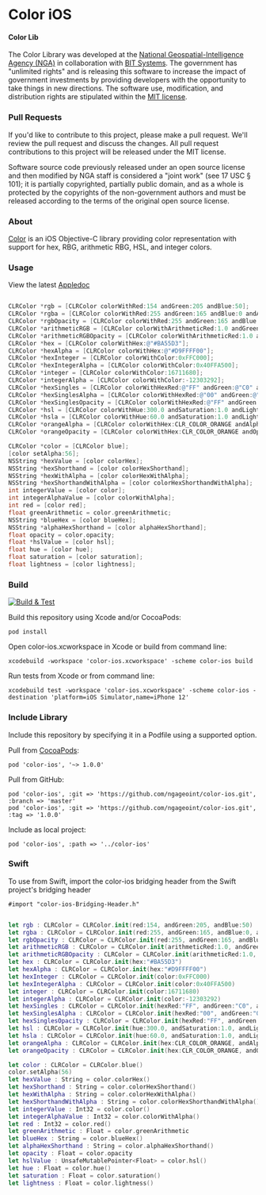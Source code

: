 # Color iOS

#### Color Lib ####

The Color Library was developed at the [National Geospatial-Intelligence Agency (NGA)](http://www.nga.mil/) in collaboration with [BIT Systems](https://www.caci.com/bit-systems/). The government has "unlimited rights" and is releasing this software to increase the impact of government investments by providing developers with the opportunity to take things in new directions. The software use, modification, and distribution rights are stipulated within the [MIT license](http://choosealicense.com/licenses/mit/).

### Pull Requests ###
If you'd like to contribute to this project, please make a pull request. We'll review the pull request and discuss the changes. All pull request contributions to this project will be released under the MIT license.

Software source code previously released under an open source license and then modified by NGA staff is considered a "joint work" (see 17 USC § 101); it is partially copyrighted, partially public domain, and as a whole is protected by the copyrights of the non-government authors and must be released according to the terms of the original open source license.

### About ###

[Color](http://ngageoint.github.io/color-ios/) is an iOS Objective-C library providing color representation with support for hex, RBG, arithmetic RBG, HSL, and integer colors.

### Usage ###

View the latest [Appledoc](http://ngageoint.github.io/color-ios/docs/api/)

```objectivec

CLRColor *rgb = [CLRColor colorWithRed:154 andGreen:205 andBlue:50];
CLRColor *rgba = [CLRColor colorWithRed:255 andGreen:165 andBlue:0 andAlpha:64];
CLRColor *rgbOpacity = [CLRColor colorWithRed:255 andGreen:165 andBlue:0 andOpacity:0.25];
CLRColor *arithmeticRGB = [CLRColor colorWithArithmeticRed:1.0 andGreen:0.64705882352 andBlue:0.0];
CLRColor *arithmeticRGBOpacity = [CLRColor colorWithArithmeticRed:1.0 andGreen:0.64705882352 andBlue:0.0 andOpacity:0.25098039215];
CLRColor *hex = [CLRColor colorWithHex:@"#BA55D3"];
CLRColor *hexAlpha = [CLRColor colorWithHex:@"#D9FFFF00"];
CLRColor *hexInteger = [CLRColor colorWithColor:0xFFC000];
CLRColor *hexIntegerAlpha = [CLRColor colorWithColor:0x40FFA500];
CLRColor *integer = [CLRColor colorWithColor:16711680];
CLRColor *integerAlpha = [CLRColor colorWithColor:-12303292];
CLRColor *hexSingles = [CLRColor colorWithHexRed:@"FF" andGreen:@"C0" andBlue:@"CB"];
CLRColor *hexSinglesAlpha = [CLRColor colorWithHexRed:@"00" andGreen:@"00" andBlue:@"00" andAlpha:@"80"];
CLRColor *hexSinglesOpacity = [CLRColor colorWithHexRed:@"FF" andGreen:@"A5" andBlue:@"00" andOpacity:0.25];
CLRColor *hsl = [CLRColor colorWithHue:300.0 andSaturation:1.0 andLightness:0.2509804];
CLRColor *hsla = [CLRColor colorWithHue:60.0 andSaturation:1.0 andLightness:0.5 andAlpha:0.85098039215];
CLRColor *orangeAlpha = [CLRColor colorWithHex:CLR_COLOR_ORANGE andAlpha:120];
CLRColor *orangeOpacity = [CLRColor colorWithHex:CLR_COLOR_ORANGE andOpacity:0.25];

CLRColor *color = [CLRColor blue];
[color setAlpha:56];
NSString *hexValue = [color colorHex];
NSString *hexShorthand = [color colorHexShorthand];
NSString *hexWithAlpha = [color colorHexWithAlpha];
NSString *hexShorthandWithAlpha = [color colorHexShorthandWithAlpha];
int integerValue = [color color];
int integerAlphaValue = [color colorWithAlpha];
int red = [color red];
float greenArithmetic = color.greenArithmetic;
NSString *blueHex = [color blueHex];
NSString *alphaHexShorthand = [color alphaHexShorthand];
float opacity = color.opacity;
float *hslValue = [color hsl];
float hue = [color hue];
float saturation = [color saturation];
float lightness = [color lightness];

```

### Build ###

[![Build & Test](https://github.com/ngageoint/color-ios/workflows/Build%20&%20Test/badge.svg)](https://github.com/ngageoint/color-ios/actions/workflows/build-test.yml)

Build this repository using Xcode and/or CocoaPods:

    pod install

Open color-ios.xcworkspace in Xcode or build from command line:

    xcodebuild -workspace 'color-ios.xcworkspace' -scheme color-ios build

Run tests from Xcode or from command line:

    xcodebuild test -workspace 'color-ios.xcworkspace' -scheme color-ios -destination 'platform=iOS Simulator,name=iPhone 12'

### Include Library ###

Include this repository by specifying it in a Podfile using a supported option.

Pull from [CocoaPods](https://cocoapods.org/pods/color-ios):

    pod 'color-ios', '~> 1.0.0'

Pull from GitHub:

    pod 'color-ios', :git => 'https://github.com/ngageoint/color-ios.git', :branch => 'master'
    pod 'color-ios', :git => 'https://github.com/ngageoint/color-ios.git', :tag => '1.0.0'

Include as local project:

    pod 'color-ios', :path => '../color-ios'

### Swift ###

To use from Swift, import the color-ios bridging header from the Swift project's bridging header

    #import "color-ios-Bridging-Header.h"

```swift

let rgb : CLRColor = CLRColor.init(red:154, andGreen:205, andBlue:50)
let rgba : CLRColor = CLRColor.init(red:255, andGreen:165, andBlue:0, andAlpha:64)
let rgbOpacity : CLRColor = CLRColor.init(red:255, andGreen:165, andBlue:0, andOpacity:0.25)
let arithmeticRGB : CLRColor = CLRColor.init(arithmeticRed:1.0, andGreen:0.64705882352, andBlue:0.0)
let arithmeticRGBOpacity : CLRColor = CLRColor.init(arithmeticRed:1.0, andGreen:0.64705882352, andBlue:0.0, andOpacity:0.25098039215)
let hex : CLRColor = CLRColor.init(hex:"#BA55D3")
let hexAlpha : CLRColor = CLRColor.init(hex:"#D9FFFF00")
let hexInteger : CLRColor = CLRColor.init(color:0xFFC000)
let hexIntegerAlpha : CLRColor = CLRColor.init(color:0x40FFA500)
let integer : CLRColor = CLRColor.init(color:16711680)
let integerAlpha : CLRColor = CLRColor.init(color:-12303292)
let hexSingles : CLRColor = CLRColor.init(hexRed:"FF", andGreen:"C0", andBlue:"CB")
let hexSinglesAlpha : CLRColor = CLRColor.init(hexRed:"00", andGreen:"00", andBlue:"00", andAlpha:"80")
let hexSinglesOpacity : CLRColor = CLRColor.init(hexRed:"FF", andGreen:"A5", andBlue:"00", andOpacity:0.25)
let hsl : CLRColor = CLRColor.init(hue:300.0, andSaturation:1.0, andLightness:0.2509804)
let hsla : CLRColor = CLRColor.init(hue:60.0, andSaturation:1.0, andLightness:0.5, andAlpha:0.85098039215)
let orangeAlpha : CLRColor = CLRColor.init(hex:CLR_COLOR_ORANGE, andAlpha:120)
let orangeOpacity : CLRColor = CLRColor.init(hex:CLR_COLOR_ORANGE, andOpacity:0.25)

let color : CLRColor = CLRColor.blue()
color.setAlpha(56)
let hexValue : String = color.colorHex()
let hexShorthand : String = color.colorHexShorthand()
let hexWithAlpha : String = color.colorHexWithAlpha()
let hexShorthandWithAlpha : String = color.colorHexShorthandWithAlpha()
let integerValue : Int32 = color.color()
let integerAlphaValue : Int32 = color.colorWithAlpha()
let red : Int32 = color.red()
let greenArithmetic : Float = color.greenArithmetic
let blueHex : String = color.blueHex()
let alphaHexShorthand : String = color.alphaHexShorthand()
let opacity : Float = color.opacity
let hslValue : UnsafeMutablePointer<Float> = color.hsl()
let hue : Float = color.hue()
let saturation : Float = color.saturation()
let lightness : Float = color.lightness()

```
